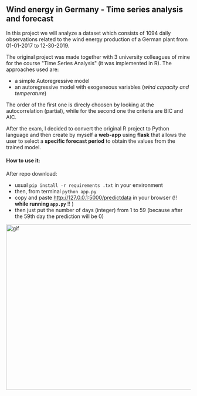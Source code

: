 ## Wind energy in Germany - Time series analysis and forecast

In this project we will analyze a dataset which consists of 1094 daily observations related to the wind
energy production of a German plant from 01-01-2017 to 12-30-2019.

The original project was made together with 3 university colleagues of mine for the course "Time Series Analysis" (it was implemented in R). The approaches used are:

* a simple Autoregressive model
* an autoregressive model with exogeneous variables (*wind capacity and temperature*)

The order of the first one is direcly choosen by looking at the autocorrelation (partial), while for the second one the criteria are BIC and AIC.

After the exam, I decided to convert the original R project to Python language and then create by myself a **web-app** using **flask** that allows the user to select a **specific forecast period** to obtain the values from the trained model.

#### How to use it:

After repo download:

* usual `pip install -r requirements .txt` in your environment
* then, from terminal `python app.py`
* copy and paste http://127.0.0.1:5000/predictdata in your browser (‼️ **while running `app.py`** ‼️ )
* then just put the number of days (integer) from 1 to 59 (because after the 59th day the prediction will be 0)

<img src="https://github.com/leoiania/wind-energy-germany-analysis-and-forecast/blob/main/web_forecast_rec.gif?raw=true" alt="gif" width="800" height="450">
